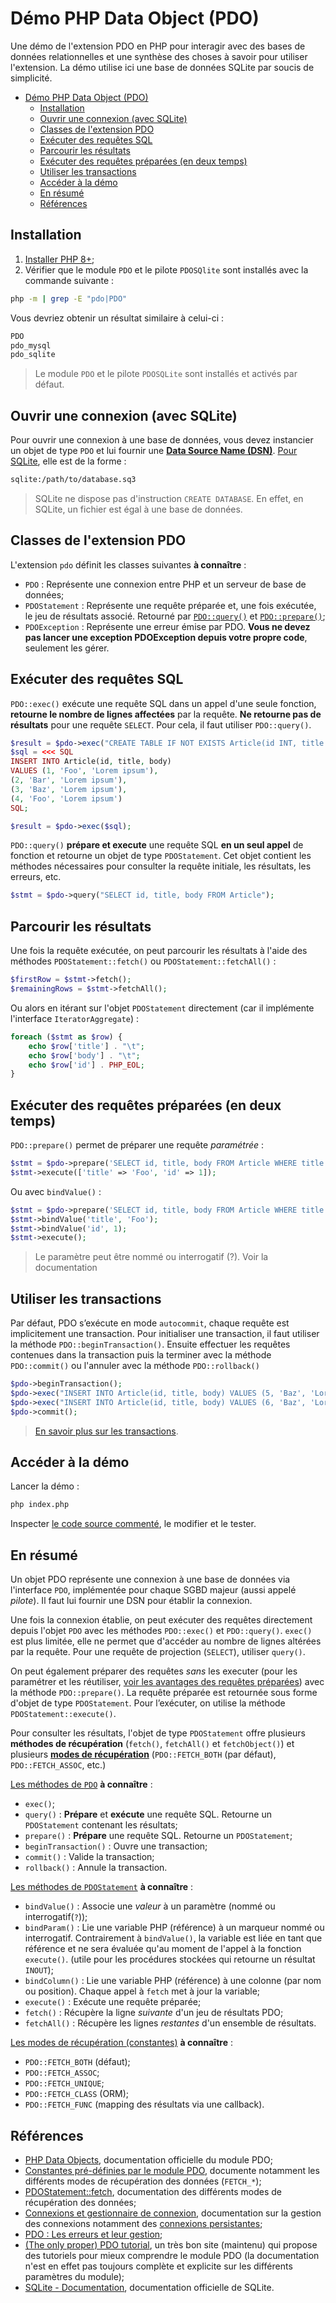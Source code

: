 # Démo PHP Data Object (PDO)

Une démo de l'extension PDO en PHP pour interagir avec des bases de données relationnelles et une synthèse des choses à savoir pour utiliser l'extension. La démo utilise ici une base de données SQLite par soucis de simplicité.

- [Démo PHP Data Object (PDO)](#démo-php-data-object-pdo)
  - [Installation](#installation)
  - [Ouvrir une connexion (avec SQLite)](#ouvrir-une-connexion-avec-sqlite)
  - [Classes de l'extension PDO](#classes-de-lextension-pdo)
  - [Exécuter des requêtes SQL](#exécuter-des-requêtes-sql)
  - [Parcourir les résultats](#parcourir-les-résultats)
  - [Exécuter des requêtes préparées (en deux temps)](#exécuter-des-requêtes-préparées-en-deux-temps)
  - [Utiliser les transactions](#utiliser-les-transactions)
  - [Accéder à la démo](#accéder-à-la-démo)
  - [En résumé](#en-résumé)
  - [Références](#références)


## Installation

1. [Installer PHP 8+](https://www.php.net/downloads);
2. Vérifier que le module `PDO` et le pilote `PDOSQlite` sont installés avec la commande suivante :

~~~sh
php -m | grep -E "pdo|PDO"
~~~

Vous devriez obtenir un résultat similaire à celui-ci :

~~~bash
PDO
pdo_mysql
pdo_sqlite
~~~

> Le module `PDO` et le pilote `PDOSQLite` sont installés et activés par défaut.

## Ouvrir une connexion (avec SQLite)

Pour ouvrir une connexion à une base de données, vous devez instancier un objet de type `PDO` et lui fournir une [**Data Source Name (DSN)**](https://www.php.net/manual/fr/pdo.construct.php). [Pour SQLite](https://www.php.net/manual/fr/ref.pdo-sqlite.connection.php), elle est de la forme :

~~~bash
sqlite:/path/to/database.sq3
~~~

> SQLite ne dispose pas d'instruction `CREATE DATABASE`. En effet, en SQLite, un fichier est égal à une base de données.

## Classes de l'extension PDO

L'extension `pdo` définit les classes suivantes **à connaître** :

- `PDO` : Représente une connexion entre PHP et un serveur de base de données;
- `PDOStatement` : Représente une requête préparée et, une fois exécutée, le jeu de résultats associé. Retourné par [`PDO::query()`](https://www.php.net/manual/fr/pdo.query.php) et [`PDO::prepare()`](https://www.php.net/manual/fr/pdo.prepare.php);
- `PDOException` : Représente une erreur émise par PDO. **Vous ne devez pas lancer une exception PDOException depuis votre propre code**, seulement les gérer.

## Exécuter des requêtes SQL

`PDO::exec()` exécute une requête SQL dans un appel d'une seule fonction, **retourne le nombre de lignes affectées** par la requête. **Ne retourne pas de résultats** pour une requête `SELECT`. Pour cela, il faut utiliser `PDO::query()`.

~~~php
$result = $pdo->exec("CREATE TABLE IF NOT EXISTS Article(id INT, title VARCHAR(255), body TEXT)");
$sql = <<< SQL
INSERT INTO Article(id, title, body) 
VALUES (1, 'Foo', 'Lorem ipsum'), 
(2, 'Bar', 'Lorem ipsum'), 
(3, 'Baz', 'Lorem ipsum'),
(4, 'Foo', 'Lorem ipsum')
SQL;

$result = $pdo->exec($sql);
~~~

`PDO::query()` **prépare et execute** une requête SQL **en un seul appel** de fonction et retourne un objet de type `PDOStatement`. Cet objet contient les méthodes nécessaires pour consulter la requête initiale, les résultats, les erreurs, etc.

~~~php
$stmt = $pdo->query("SELECT id, title, body FROM Article");
~~~

## Parcourir les résultats

Une fois la requête exécutée, on peut parcourir les résultats à l'aide des méthodes `PDOStatement::fetch()` ou `PDOStatement::fetchAll()` :

~~~php
$firstRow = $stmt->fetch();
$remainingRows = $stmt->fetchAll();
~~~

Ou alors en itérant sur l'objet `PDOStatement` directement (car il implémente l'interface `IteratorAggregate`) :

~~~php
foreach ($stmt as $row) {
    echo $row['title'] . "\t";
    echo $row['body'] . "\t";
    echo $row['id'] . PHP_EOL;
}
~~~

## Exécuter des requêtes préparées (en deux temps)


`PDO::prepare()` permet de préparer une requête *paramétrée* :

~~~php
$stmt = $pdo->prepare('SELECT id, title, body FROM Article WHERE title = :title AND id = :id');
$stmt->execute(['title' => 'Foo', 'id' => 1]);
~~~

Ou avec `bindValue()` :

~~~php
$stmt = $pdo->prepare('SELECT id, title, body FROM Article WHERE title = :title AND id = :id');
$stmt->bindValue('title', 'Foo');
$stmt->bindValue('id', 1);
$stmt->execute();
~~~

> Le paramètre peut être nommé ou interrogatif (?). Voir la documentation


## Utiliser les transactions

Par défaut, PDO s’exécute en mode `autocommit`, chaque requête est implicitement une transaction. Pour initialiser une transaction, il faut utiliser la méthode `PDO::beginTransaction()`. Ensuite effectuer les requêtes contenues dans la transaction puis la terminer avec la méthode `PDO::commit()` ou l'annuler avec la méthode `PDO::rollback()`

~~~php
$pdo->beginTransaction();
$pdo->exec("INSERT INTO Article(id, title, body) VALUES (5, 'Baz', 'Lorem ipsum')");
$pdo->exec("INSERT INTO Article(id, title, body) VALUES (6, 'Baz', 'Lorem ipsum')");
$pdo->commit();
~~~

> [En savoir plus sur les transactions](https://www.php.net/manual/fr/pdo.transactions.php).

## Accéder à la démo

Lancer la démo :

~~~sh
php index.php
~~~

Inspecter [le code source commenté](./index.php), le modifier et le tester.

## En résumé

Un objet PDO représente une connexion à une base de données via l'interface `PDO`, implémentée pour chaque SGBD majeur (aussi appelé *pilote*). Il faut lui fournir une DSN pour établir la connexion.

Une fois la connexion établie, on peut exécuter des requêtes directement depuis l'objet `PDO` avec les méthodes `PDO::exec()` et `PDO::query()`. `exec()` est plus limitée, elle ne permet que d'accéder au nombre de lignes altérées par la requête. Pour une requête de projection (`SELECT`), utiliser `query()`.

On peut également préparer des requêtes *sans* les executer (pour les paramétrer et les réutiliser, [voir les avantages des requêtes préparées](https://www.php.net/manual/fr/pdo.prepared-statements.php)) avec la méthode `PDO::prepare()`. La requête préparée est retournée sous forme d'objet de type `PDOStatement`. Pour l’exécuter, on utilise la méthode `PDOStatement::execute()`.

Pour consulter les résultats, l'objet de type `PDOStatement` offre plusieurs **méthodes de récupération** (`fetch()`, `fetchAll()` et `fetchObject()`) et plusieurs [**modes de récupération**](https://www.php.net/manual/fr/pdo.constants.php) (`PDO::FETCH_BOTH` (par défaut), `PDO::FETCH_ASSOC`, etc.) 


[Les méthodes de `PDO`](https://www.php.net/manual/fr/class.pdo.php) **à connaître** :

- `exec()`;
- `query()` : **Prépare** et **exécute** une requête SQL. Retourne un `PDOStatement` contenant les résultats;
- `prepare()` : **Prépare** une requête SQL. Retourne un `PDOStatement`;
- `beginTransaction()` : Ouvre une transaction;
- `commit()` : Valide la transaction;
- `rollback()` : Annule la transaction.

[Les méthodes de `PDOStatement`](https://www.php.net/manual/fr/class.pdostatement.php) **à connaître** :

- `bindValue()` : Associe une *valeur* à un paramètre (nommé ou interrogatif(`?`));
- `bindParam()` : Lie une variable PHP (référence) à un marqueur nommé ou interrogatif. Contrairement à `bindValue()`, la variable est liée en tant que référence et ne sera évaluée qu'au moment de l'appel à la fonction `execute()`.  (utile pour les procédures stockées qui retourne un résultat `INOUT`);
- `bindColumn()` : Lie une variable PHP (référence) à une colonne (par nom ou position). Chaque appel à `fetch` met à jour la variable;
- `execute()` : Exécute une requête préparée;
- `fetch()` : Récupère la ligne *suivante* d'un jeu de résultats PDO;
- `fetchAll()` : Récupère les lignes *restantes* d'un ensemble de résultats.

[Les modes de récupération (constantes)](https://www.php.net/manual/fr/pdo.constants.php) **à connaître** :

- `PDO::FETCH_BOTH` (défaut);
- `PDO::FETCH_ASSOC`;
- `PDO::FETCH_UNIQUE`;
- `PDO::FETCH_CLASS` (ORM);
- `PDO::FETCH_FUNC` (mapping des résultats via une callback).

## Références

- [PHP Data Objects](https://www.php.net/manual/fr/book.pdo.php), documentation officielle du module PDO;
- [Constantes pré-définies par le module PDO](https://www.php.net/manual/fr/pdo.constants.php), documente notamment les différents modes de récupération des données (`FETCH_*`);
- [PDOStatement::fetch](https://www.php.net/manual/en/pdostatement.fetch.php#example-1053), documentation des différents modes de récupération des données;
- [Connexions et gestionnaire de connexion](https://www.php.net/manual/fr/pdo.connections.php), documentation sur la gestion des connexions notamment des [connexions persistantes](https://www.php.net/manual/fr/pdo.constants.php#pdo.constants.attr-persistent);
- [PDO : Les erreurs et leur gestion](https://www.php.net/manual/fr/pdo.error-handling.php);
- [(The only proper) PDO tutorial](https://phpdelusions.net/pdo), un très bon site (maintenu) qui propose des tutoriels pour mieux comprendre le module PDO (la documentation n'est en effet pas toujours complète et explicite sur les différents paramètres du module);
- [SQLite - Documentation](https://www.sqlite.org/docs.html), documentation officielle de SQLite.